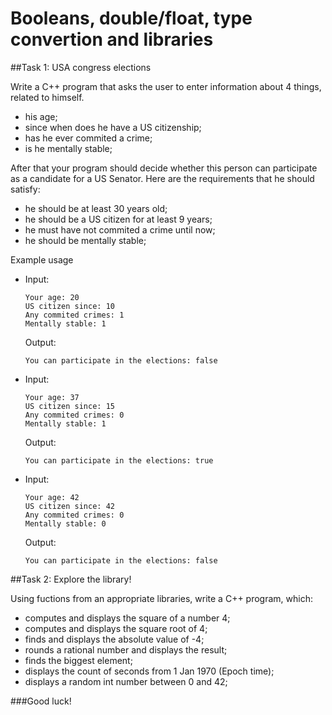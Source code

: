 Booleans, double/float, type convertion and libraries
=====================

##Task 1: USA congress elections

Write a C++ program that asks the user to enter information about 4 things, related to himself.
* his age;
* since when does he have a US citizenship;
* has he ever commited a crime;
* is he mentally stable;

After that your program should decide whether this person can participate as a candidate for a US Senator.
Here are the requirements that he should satisfy:
* he should be at least 30 years old;
* he should be a US citizen for at least 9 years;
* he must have not commited a crime until now;
* he should be mentally stable;

Example usage
 * Input:
	```
	Your age: 20
	US citizen since: 10
	Any commited crimes: 1 
	Mentally stable: 1
	```
	Output:
	```
	You can participate in the elections: false
	```
 * Input:
	```
	Your age: 37
	US citizen since: 15
	Any commited crimes: 0 
	Mentally stable: 1
	```
	Output:
	```
	You can participate in the elections: true
	```
 * Input:
	```
	Your age: 42
	US citizen since: 42
	Any commited crimes: 0 
	Mentally stable: 0
	```
	Output:
	```
	You can participate in the elections: false
	```
	
##Task 2: Explore the library!

Using fuctions from an appropriate libraries, write a C++ program, which:
 * computes and displays the square of a number 4;
 * computes and displays the square root of 4;
 * finds and displays the absolute value of -4;
 * rounds a rational number and displays the result;
 * finds the biggest element;
 * displays the count of seconds from 1 Jan 1970 (Epoch time);
 * displays a random int number between 0 and 42;
 
###Good luck!
